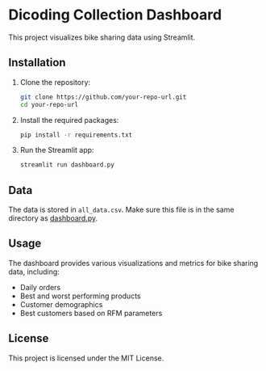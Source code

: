 # Dicoding Collection Dashboard

This project visualizes bike sharing data using Streamlit.

## Installation

1. Clone the repository:
    ```bash
    git clone https://github.com/your-repo-url.git
    cd your-repo-url
    ```

2. Install the required packages:
    ```bash
    pip install -r requirements.txt
    ```

3. Run the Streamlit app:
    ```bash
    streamlit run dashboard.py
    ```

## Data

The data is stored in `all_data.csv`. Make sure this file is in the same directory as [dashboard.py](http://_vscodecontentref_/0).

## Usage

The dashboard provides various visualizations and metrics for bike sharing data, including:
- Daily orders
- Best and worst performing products
- Customer demographics
- Best customers based on RFM parameters

## License

This project is licensed under the MIT License.